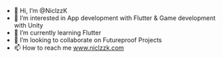 - 👋 Hi, I’m @NiclzzK
- 👀 I’m interested in App development with Flutter & Game development with Unity
- 🌱 I’m currently learning Flutter
- 💞️ I’m looking to collaborate on Futureproof Projects
- 📫 How to reach me www.niclzzk.com

<!---
NiclzzK/NiclzzK is a ✨ special ✨ repository because its `README.md` (this file) appears on your GitHub profile.
You can click the Preview link to take a look at your changes.
--->

